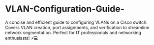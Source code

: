 # VLAN-Configuration-Guide-
A concise and efficient guide to configuring VLANs on a Cisco switch. Covers VLAN creation, port assignments, and verification to streamline network segmentation. Perfect for IT professionals and networking enthusiasts! ⚡💻
